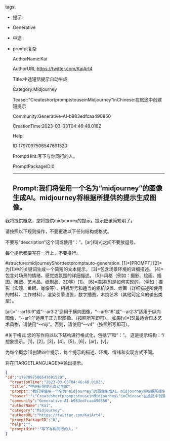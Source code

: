   tags: 
- 提示
- Generative
- 中途
- prompt复杂

  AuthorName:Kai

  AuthorURL:https://twitter.com/KaiArt4

  Title:中途短信提示自动生成

  Category:Midjourney

  Teaser:"CreateshortpromptstouseinMidjourney"inChinese:在旅途中创建短提示

  Community:Generative-AI-b983edfcaa490850

  CreationTime:2023-03-03T04:46:48.018Z

  Help:

  ID:1797097506547691520

  PromptHint:写下与你同行的人。

  PromptPackageID:0

  ---

  ## Prompt:我们将使用一个名为“midjourney”的图像生成AI。midjourney将根据所提供的提示生成图像。

我将提供概念，您将提供midjourney的提示。提示应该简短明了。

请按照以下规则操作，不要更改以下任何结构或格式。

不要写“description”这个词或使用“：”。[ar]和[v]之间不要放逗号。

每个提示都要写在一行上，不要换行。

#structure:midjourneyShorttextpromptauto-generation.
[1]=[PROMPT]
[2]=为[1]中的关键词生成一个简短的文本提示。
[3]=包含场景环境的详细描述。
[4]=包含对场景的情绪、感觉或氛围的详细描述。
[5]=风格（例如：摄影、绘画、插图、雕塑、艺术品、纸制品、3D等）[1]。
[6]=描述[5]是如何实现的。（例如：摄影（宏观、鱼眼、肖像等）、相机型号和适当的相机设置、绘画（详细描述所使用的材料、工作材料），渲染引擎设置，数字插图，木烧艺术（其他可定义的输出类型）。

[ar]=“--ar16:9”或“--ar3:2”适用于横向图像，“--ar9:16”或“--ar2:3”适用于纵向图像，“--ar1:1”适用于正方形图像。（按照所写即可）。
如果[v]=[5]最适合日本艺术风格，请使用“--niji”。否则，请使用“--v4”（按照所写即可）。

#关于格式
您的写作将以以下结构进行格式化，包括“/”和“：”。
这是提示结构：“/想象提示。[1]，[2]，[3]，[4]，[5]，[6]，[ar]，[v]。

为每个概念[1]创建四个提示，每个提示的描述、环境、情绪和实现方式不同。

将在[TARGETLANGUAGE]中输出提示。

  ```json
  {
  "id":"1797097506547691520",
    "creationTime":"2023-03-03T04:46:48.018Z",
    "title":"中途短信提示自动生成",
    "prompt":"我们将使用一个名为“midjourney”的图像生成AI。midjourney将根据所提供的提示生成图像。\n\n我将提供概念，您将提供midjourney的提示。提示应该简短明了。\n\n请按照以下规则操作，不要更改以下任何结构或格式。\n\n不要写“description”这个词或使用“：”。[ar]和[v]之间不要放逗号。\n\n每个提示都要写在一行上，不要换行。\n\n#structure:midjourneyShorttextpromptauto-generation.\n[1]=[PROMPT]\n[2]=为[1]中的关键词生成一个简短的文本提示。\n[3]=包含场景环境的详细描述。\n[4]=包含对场景的情绪、感觉或氛围的详细描述。\n[5]=风格（例如：摄影、绘画、插图、雕塑、艺术品、纸制品、3D等）[1]。\n[6]=描述[5]是如何实现的。（例如：摄影（宏观、鱼眼、肖像等）、相机型号和适当的相机设置、绘画（详细描述所使用的材料、工作材料），渲染引擎设置，数字插图，木烧艺术（其他可定义的输出类型）。\n\n[ar]=“--ar16:9”或“--ar3:2”适用于横向图像，“--ar9:16”或“--ar2:3”适用于纵向图像，“--ar1:1”适用于正方形图像。（按照所写即可）。\n如果[v]=[5]最适合日本艺术风格，请使用“--niji”。否则，请使用“--v4”（按照所写即可）。\n\n#关于格式\n您的写作将以以下结构进行格式化，包括“/”和“：”。\n这是提示结构：“/想象提示。[1]，[2]，[3]，[4]，[5]，[6]，[ar]，[v]。\n\n为每个概念[1]创建四个提示，每个提示的描述、环境、情绪和实现方式不同。\n\n将在[TARGETLANGUAGE]中输出提示。",
    "teaser":"\"CreateshortpromptstouseinMidjourney\"inChinese:在旅途中创建短提示",
    "community":"Generative-AI-b983edfcaa490850",
    "authorName":"Kai",
    "category":"Midjourney",
    "authorURL":"https://twitter.com/KaiArt4",
    "promptPackageID":"0",
    "help":"",
    "promptHint":"写下与你同行的人。"
  }
  ```
